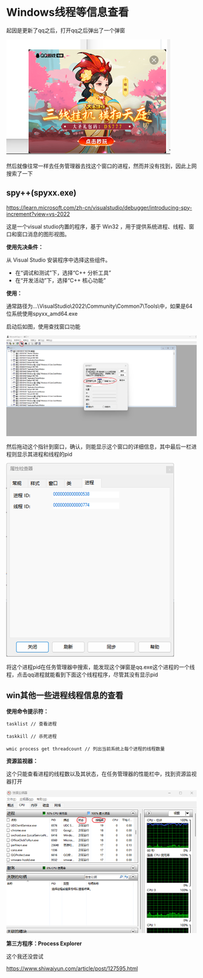 # Windows线程等信息查看

起因是更新了qq之后，打开qq之后弹出了一个弹窗

![image-20240428214834114](Windows线程等信息查看.assets/image-20240428214834114.png)

然后就像往常一样去任务管理器去找这个窗口的进程，然而并没有找到，因此上网搜索了一下

## spy++(spyxx.exe)

https://learn.microsoft.com/zh-cn/visualstudio/debugger/introducing-spy-increment?view=vs-2022

这是一个visual studio内置的程序，基于 Win32 ，用于提供系统进程、线程、窗口和窗口消息的图形视图。

**使用先决条件：**

从 Visual Studio 安装程序中选择这些组件。

- 在“调试和测试”下，选择“C++ 分析工具”
- 在“开发活动”下，选择“C++ 核心功能”

**使用：**

通常路径为...\VisualStudio\2022\Community\Common7\Tools\中，如果是64位系统使用spyxx_amd64.exe

启动后如图，使用查找窗口功能

![image-20240428223029933](Windows线程等信息查看.assets/image-20240428223029933.png)

然后拖动这个指针到窗口，确认，则能显示这个窗口的详细信息，其中最后一栏进程则显示其进程和线程的pid

![image-20240428223241703](Windows线程等信息查看.assets/image-20240428223241703.png)

将这个进程pid在任务管理器中搜索，能发现这个弹窗是qq.exe这个进程的一个线程，点击qq进程就能看到下面这个线程程序，尽管其没有显示pid

## win其他一些进程线程信息的查看

**使用命令提示符：**

```shell
tasklist // 查看进程

taskkill // 杀死进程

wmic process get threadcount // 列出当前系统上每个进程的线程数量
```

**资源监视器：**

这个只能查看进程的线程数以及其状态，在任务管理器的性能栏中，找到资源监视器打开

![image-20240428224420433](Windows线程等信息查看.assets/image-20240428224420433.png)

**第三方程序：Process Explorer**

这个我还没尝试

https://www.shiwaiyun.com/article/post/127595.html																																		
